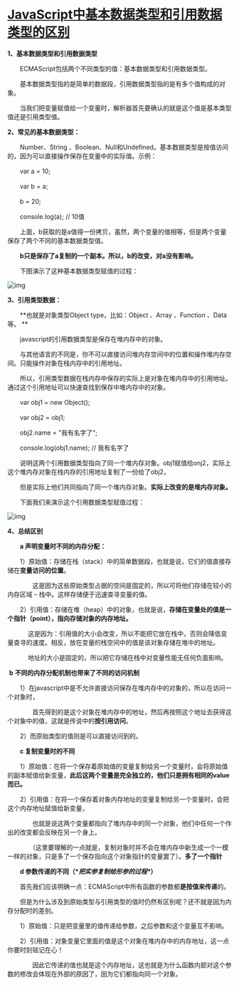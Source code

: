 # [JavaScript中基本数据类型和引用数据类型的区别](https://www.cnblogs.com/cxying93/p/6106469.html)

**1、基本数据类型和引用数据类型**

　　ECMAScript包括两个不同类型的值：基本数据类型和引用数据类型。

　　基本数据类型指的是简单的数据段，引用数据类型指的是有多个值构成的对象。

　　当我们把变量赋值给一个变量时，解析器首先要确认的就是这个值是基本类型值还是引用类型值。

**2、常见的基本数据类型：**

　　Number、String 、Boolean、Null和Undefined。基本数据类型是按值访问的，因为可以直接操作保存在变量中的实际值。示例：

　　var a = 10;

　　var b = a;

　　b = 20;

　　console.log(a); // 10值

　　上面，b获取的是a值得一份拷贝，虽然，两个变量的值相等，但是两个变量保存了两个不同的基本数据类型值。

　　**b只是保存了a复制的一个副本。所以，b的改变，对a没有影响。**

　　下图演示了这种基本数据类型赋值的过程：

   ![img](https://qiniucloud.qishilong.space/images/202308191222080.jpg)

**3、引用类型数据：**

　　**也就是对象类型Object type，比如：Object 、Array 、Function 、Data等。
**

　　javascript的引用数据类型是保存在堆内存中的对象。

　　与其他语言的不同是，你不可以直接访问堆内存空间中的位置和操作堆内存空间。只能操作对象在栈内存中的引用地址。

　　所以，引用类型数据在栈内存中保存的实际上是对象在堆内存中的引用地址。通过这个引用地址可以快速查找到保存中堆内存中的对象。

　　var obj1 = new Object();

　　var obj2 = obj1;

　　obj2.name = "我有名字了";

　　console.log(obj1.name); // 我有名字了

　　说明这两个引用数据类型指向了同一个堆内存对象。obj1赋值给onj2，实际上这个堆内存对象在栈内存的引用地址复制了一份给了obj2，

　　但是实际上他们共同指向了同一个堆内存对象。**实际上改变的是堆内存对象。**

　　下面我们来演示这个引用数据类型赋值过程：

  ![img](https://qiniucloud.qishilong.space/images/202308191222964.jpg)

**4、总结区别**

　　**a 声明变量时不同的内存分配：**　

　　1）原始值：存储在栈（stack）中的简单数据段，也就是说，它们的值直接存储在**变量访问的位置**。

　　　　这是因为这些原始类型占据的空间是固定的，所以可将他们存储在较小的内存区域 – 栈中。这样存储便于迅速查寻变量的值。

　　2）引用值：存储在堆（heap）中的对象，也就是说，**存储在变量处的值是一个指针（point），指向存储对象的内存地址。**

　　　  这是因为：引用值的大小会改变，所以不能把它放在栈中，否则会降低变量查寻的速度。相反，放在变量的栈空间中的值是该对象存储在堆中的地址。

　　　  地址的大小是固定的，所以把它存储在栈中对变量性能无任何负面影响。

​		**b** **不同的内存分配机制也带来了不同的访问机制**　　　

　　1）在javascript中是不允许直接访问保存在堆内存中的对象的，所以在访问一个对象时，

　　　　首先得到的是这个对象在堆内存中的地址，然后再按照这个地址去获得这个对象中的值，这就是传说中的**按引用访问**。

　　2）而原始类型的值则是可以直接访问到的。

　　**c 复制变量时的不同**

　　1）原始值：在将一个保存着原始值的变量复制给另一个变量时，会将原始值的副本赋值给新变量，**此后这两个变量是完全独立的，他们只是拥有相同的value而已。**

　　2）引用值：在将一个保存着对象内存地址的变量复制给另一个变量时，会把这个内存地址赋值给新变量，

　　　　也就是说这两个变量都指向了堆内存中的同一个对象，他们中任何一个作出的改变都会反映在另一个身上。

　　　　（这里要理解的一点就是，复制对象时并不会在堆内存中新生成一个一模一样的对象，只是多了一个保存指向这个对象指针的变量罢了）。**多了一个指针**

　　**d 参数传递的不同（\**把实参复制给形参的过程\**）**

　　首先我们应该明确一点：ECMAScript中所有函数的参数都**是按值来传递**的。

　　但是为什么涉及到原始类型与引用类型的值时仍然有区别呢？还不就是因为内存分配时的差别。 　

　　1）原始值：只是把变量里的值传递给参数，之后参数和这个变量互不影响。

　　2）引用值：对象变量它里面的值是这个对象在堆内存中的内存地址，这一点你要时刻铭记在心！

　　　　因此它传递的值也就是这个内存地址，这也就是为什么函数内部对这个参数的修改会体现在外部的原因了，因为它们都指向同一个对象。